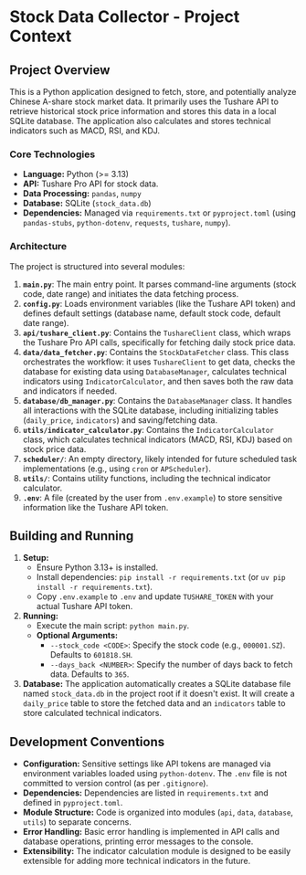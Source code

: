 # Stock Data Collector - Project Context

## Project Overview

This is a Python application designed to fetch, store, and potentially analyze Chinese A-share stock market data. It primarily uses the Tushare API to retrieve historical stock price information and stores this data in a local SQLite database. The application also calculates and stores technical indicators such as MACD, RSI, and KDJ.

### Core Technologies

*   **Language:** Python (>= 3.13)
*   **API:** Tushare Pro API for stock data.
*   **Data Processing:** `pandas`, `numpy`
*   **Database:** SQLite (`stock_data.db`)
*   **Dependencies:** Managed via `requirements.txt` or `pyproject.toml` (using `pandas-stubs`, `python-dotenv`, `requests`, `tushare`, `numpy`).

### Architecture

The project is structured into several modules:

1.  **`main.py`**: The main entry point. It parses command-line arguments (stock code, date range) and initiates the data fetching process.
2.  **`config.py`**: Loads environment variables (like the Tushare API token) and defines default settings (database name, default stock code, default date range).
3.  **`api/tushare_client.py`**: Contains the `TushareClient` class, which wraps the Tushare Pro API calls, specifically for fetching daily stock price data.
4.  **`data/data_fetcher.py`**: Contains the `StockDataFetcher` class. This class orchestrates the workflow: it uses `TushareClient` to get data, checks the database for existing data using `DatabaseManager`, calculates technical indicators using `IndicatorCalculator`, and then saves both the raw data and indicators if needed.
5.  **`database/db_manager.py`**: Contains the `DatabaseManager` class. It handles all interactions with the SQLite database, including initializing tables (`daily_price`, `indicators`) and saving/fetching data.
6.  **`utils/indicator_calculator.py`**: Contains the `IndicatorCalculator` class, which calculates technical indicators (MACD, RSI, KDJ) based on stock price data.
7.  **`scheduler/`**: An empty directory, likely intended for future scheduled task implementations (e.g., using `cron` or `APScheduler`).
8.  **`utils/`**: Contains utility functions, including the technical indicator calculator.
9.  **`.env`**: A file (created by the user from `.env.example`) to store sensitive information like the Tushare API token.

## Building and Running

1.  **Setup:**
    *   Ensure Python 3.13+ is installed.
    *   Install dependencies: `pip install -r requirements.txt` (or `uv pip install -r requirements.txt`).
    *   Copy `.env.example` to `.env` and update `TUSHARE_TOKEN` with your actual Tushare API token.
2.  **Running:**
    *   Execute the main script: `python main.py`.
    *   **Optional Arguments:**
        *   `--stock_code <CODE>`: Specify the stock code (e.g., `000001.SZ`). Defaults to `601818.SH`.
        *   `--days_back <NUMBER>`: Specify the number of days back to fetch data. Defaults to `365`.
3.  **Database:** The application automatically creates a SQLite database file named `stock_data.db` in the project root if it doesn't exist. It will create a `daily_price` table to store the fetched data and an `indicators` table to store calculated technical indicators.

## Development Conventions

*   **Configuration:** Sensitive settings like API tokens are managed via environment variables loaded using `python-dotenv`. The `.env` file is not committed to version control (as per `.gitignore`).
*   **Dependencies:** Dependencies are listed in `requirements.txt` and defined in `pyproject.toml`.
*   **Module Structure:** Code is organized into modules (`api`, `data`, `database`, `utils`) to separate concerns.
*   **Error Handling:** Basic error handling is implemented in API calls and database operations, printing error messages to the console.
*   **Extensibility:** The indicator calculation module is designed to be easily extensible for adding more technical indicators in the future.